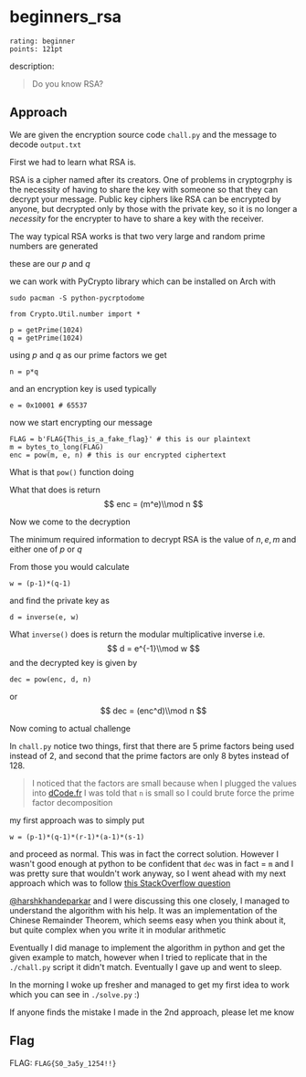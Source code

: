 # beginners_rsa

```
rating: beginner
points: 121pt 
```

description:

> Do you know RSA?

## Approach

We are given the encryption source code `chall.py` and the message to decode `output.txt`

First we had to learn what RSA is.

RSA is a cipher named after its creators. One of problems in cryptogrphy is the necessity of having to
share the key with someone so that they can decrypt your message. Public key ciphers like RSA can be encrypted by
anyone, but decrypted only by those with the private key, so it is no longer a *necessity* for the encrypter to
have to share a key with the receiver.

The way typical RSA works is that two very large and random prime numbers are generated

these are our $p$ and $q$

we can work with PyCrypto library which can be installed on Arch with

```
sudo pacman -S python-pycrptodome
```

```
from Crypto.Util.number import *

p = getPrime(1024)
q = getPrime(1024)
```

using $p$ and $q$ as our prime factors we get

```
n = p*q
```

and an encryption key is used typically

```
e = 0x10001 # 65537
```

now we start encrypting our message

```
FLAG = b'FLAG{This_is_a_fake_flag}' # this is our plaintext
m = bytes_to_long(FLAG)
enc = pow(m, e, n) # this is our encrypted ciphertext
```

What is that `pow()` function doing

What that does is return
$$
enc = (m^e)\\mod n
$$

Now we come to the decryption

The minimum required information to decrypt RSA is the value of $n, e, m$ and either one of $p$
or $q$

From those you would calculate

```
w = (p-1)*(q-1)
```

and find the private key as

```
d = inverse(e, w)
```

What `inverse()` does is return the modular multiplicative inverse i.e.
$$
d = e^{-1}\\mod w
$$
and the decrypted key is given by

```
dec = pow(enc, d, n)
```

or
$$
dec = (enc^d)\\mod n
$$

Now coming to actual challenge

In `chall.py` notice two things, first that there are 5 prime factors being used instead of 2,
and second that the prime factors are only 8 bytes instead of 128.

> I noticed that the factors are small because when I plugged the values into [dCode.fr](https://www.dcode.fr/chiffre-rsa)
> I was told that `n` is small so I could brute force the prime factor decomposition

my first approach was to simply put

```
w = (p-1)*(q-1)*(r-1)*(a-1)*(s-1)
```

and proceed as normal. This was in fact the correct solution. However I wasn't good enough at python to
be confident that `dec` was in fact = `m` and I was pretty sure that wouldn't work anyway, so I went ahead
with my next approach which was to follow [this StackOverflow question](https://crypto.stackexchange.com/questions/31109/rsa-encryption-and-decryption-with-multiple-prime-modulus-using-crt)

[@harshkhandeparkar](https://github.com/harshkhandeparkar) and I were discussing this one closely,
I managed to understand the algorithm with his help. It was an implementation of the Chinese Remainder
Theorem, which seems easy when you think about it, but quite complex when you write it in modular arithmetic

Eventually I did manage to implement the algorithm in python and get the given example to match, however
when I tried to replicate that in the `./chall.py` script it didn't match. Eventually I gave up and went to sleep.

In the morning I woke up fresher and managed to get my first idea to work which you can see in `./solve.py` :)

If anyone finds the mistake I made in the 2nd approach, please let me know

## Flag

FLAG: `FLAG{S0_3a5y_1254!!}`
